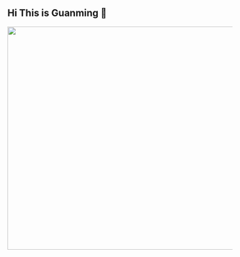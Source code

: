 ## Hi This is Guanming 👋
<img src="https://github-readme-stats.vercel.app/api?username=william-Dic&show_icons=true&bg_color=00000000" width="1000" height="500" />


